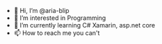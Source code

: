 - 👋 Hi, I’m @aria-blip
- 👀 I’m interested in Programming
- 🌱 I’m currently learning C# Xamarin, asp.net core
- 📫 How to reach me you can't

<!---
aria-blip/aria-blip is a ✨ special ✨ repository because its `README.md` (this file) appears on your GitHub profile.
You can click the Preview link to take a look at your changes.
--->
